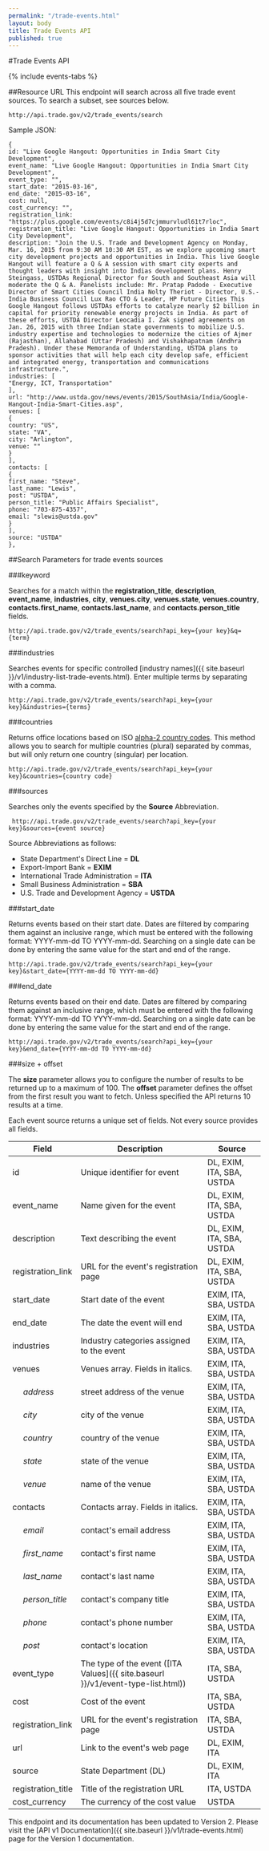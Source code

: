 ```yaml
---
permalink: "/trade-events.html"
layout: body
title: Trade Events API
published: true
---
```


#Trade Events API


{% include events-tabs %}

##Resource URL
This endpoint will search across all five trade event sources.  To search a subset, see sources below.

    http://api.trade.gov/v2/trade_events/search

Sample JSON:

	{
	id: "Live Google Hangout: Opportunities in India Smart City Development",
	event_name: "Live Google Hangout: Opportunities in India Smart City Development",
	event_type: "",
	start_date: "2015-03-16",
	end_date: "2015-03-16",
	cost: null,
	cost_currency: "",
	registration_link: "https://plus.google.com/events/c8i4j5d7cjmmurvludl61t7rloc",
	registration_title: "Live Google Hangout: Opportunities in India Smart City Development",
	description: "Join the U.S. Trade and Development Agency on Monday, Mar. 16, 2015 from 9:30 AM 10:30 AM EST, as we explore upcoming smart city development projects and opportunities in India. This live Google Hangout will feature a Q & A session with smart city experts and thought leaders with insight into Indias development plans. Henry Steingass, USTDAs Regional Director for South and Southeast Asia will moderate the Q & A. Panelists include: Mr. Pratap Padode - Executive Director of Smart Cities Council India Nolty Theriot - Director, U.S.-India Business Council Lux Rao CTO & Leader, HP Future Cities This Google Hangout follows USTDAs efforts to catalyze nearly $2 billion in capital for priority renewable energy projects in India. As part of these efforts, USTDA Director Leocadia I. Zak signed agreements on Jan. 26, 2015 with three Indian state governments to mobilize U.S. industry expertise and technologies to modernize the cities of Ajmer (Rajasthan), Allahabad (Uttar Pradesh) and Vishakhapatnam (Andhra Pradesh). Under these Memoranda of Understanding, USTDA plans to sponsor activities that will help each city develop safe, efficient and integrated energy, transportation and communications infrastructure.",
	industries: [
	"Energy, ICT, Transportation"
	],
	url: "http://www.ustda.gov/news/events/2015/SouthAsia/India/Google-Hangout-India-Smart-Cities.asp",
	venues: [
	{
	country: "US",
	state: "VA",
	city: "Arlington",
	venue: ""
	}
	],
	contacts: [
	{
	first_name: "Steve",
	last_name: "Lewis",
	post: "USTDA",
	person_title: "Public Affairs Specialist",
	phone: "703-875-4357",
	email: "slewis@ustda.gov"
	}
	],
	source: "USTDA"
	},

##Search Parameters for trade events sources

###keyword

Searches for a match within the **registration_title**, **description**, **event_name**, **industries**, **city**, **venues.city**, **venues.state**, **venues.country**, **contacts.first_name**, **contacts.last_name**, and **contacts.person_title** fields.

    http://api.trade.gov/v2/trade_events/search?api_key={your key}&q={term}

<!---    
**_Example_**

[http://api.trade.gov/v2/trade_events/search?q=computer](http://api.trade.gov/v2/trade_events/search?q=computer)
-->

###industries

Searches events for specific controlled [industry names]({{ site.baseurl }}/v1/industry-list-trade-events.html).  Enter multiple terms by separating with a comma.

    http://api.trade.gov/v2/trade_events/search?api_key={your key}&industries={terms}

<!---    
**_Example_**

[http://api.trade.gov/v2/trade_events/search?industries=Chemical,Coal](http://api.trade.gov/v2/trade_events/search?industries=Chemical,Coal)
-->

###countries

Returns office locations based on ISO [alpha-2 country codes](http://www.iso.org/iso/home/standards/country_codes/country_names_and_code_elements.htm).  This method allows you to search for multiple countries (plural) separated by commas, but will only return one country (singular) per location.

    http://api.trade.gov/v2/trade_events/search?api_key={your key}&countries={country code}

<!---    
**_Example_**

[http://api.trade.gov/v2/trade_events/search?countries=MX](http://api.trade.gov/v2/trade_events/search?countries=MX)
-->

###sources

Searches only the events specified by the **Source** Abbreviation.

	 http://api.trade.gov/v2/trade_events/search?api_key={your key}&sources={event source}

<!---
**_Example_**

[http://api.trade.gov/v2/trade_events/search?sources=DL,EXIM](http://api.trade.gov/v2/trade_events/search?sources=DL,EXIM)
-->

Source Abbreviations as follows:

* State Department's Direct Line = **DL**
* Export-Import Bank = **EXIM**
* International Trade Administration = **ITA**
* Small Business Administration = **SBA**
* U.S. Trade and Development Agency = **USTDA**


###start_date

Returns events based on their start date.  Dates are filtered by comparing them against an inclusive range, which must be entered with the following format:  YYYY-mm-dd TO YYYY-mm-dd.  Searching on a single date can be done by entering the same value for the start and end of the range.


    http://api.trade.gov/v2/trade_events/search?api_key={your key}&start_date={YYYY-mm-dd TO YYYY-mm-dd}

<!---
**_Example_**

[http://api.trade.gov/v2/trade_events/search?start_date=2015-03-25 TO 2015-12-31](http://api.trade.gov/v2/trade_events/search?start_date=2015-03-25 TO 2015-12-31)
-->

###end_date

Returns events based on their end date.  Dates are filtered by comparing them against an inclusive range, which must be entered with the following format:  YYYY-mm-dd TO YYYY-mm-dd.  Searching on a single date can be done by entering the same value for the start and end of the range.


    http://api.trade.gov/v2/trade_events/search?api_key={your key}&end_date={YYYY-mm-dd TO YYYY-mm-dd}

<!---
**_Example_**

[http://api.trade.gov/v2/trade_events/search?end_date=2015-03-25 TO 2015-12-31](http://api.trade.gov/v2/trade_events/search?end_date=2015-03-25 TO 2015-12-31)
-->

###size + offset

The **size** parameter allows you to configure the number of results to be returned up to a maximum of 100. The **offset** parameter defines the offset from the first result you want to fetch. Unless specified the API returns 10 results at a time.

<!---
**_Example_**

[http://api.trade.gov/v2/trade_events/search?country=BR&size=1&offset=1](http://api.trade.gov/v2/trade_events/search?country=BR&size=1&offset=1)


### Examples of the Five Event Sources: 

State Department (DL) [http://api.trade.gov/v2/trade_events/search?sources=DL](http://api.trade.gov/v2/trade_events/search?sources=DL)


Export-Import Bank (EXIM) [http://api.trade.gov/v2/trade_events/search?sources=EXIM](http://api.trade.gov/v2/trade_events/search?sources=EXIM)    


International Trade Administration (ITA) [http://api.trade.gov/v2/trade_events/search?sources=ITA](http://api.trade.gov/v2/trade_events/search?sources=ITA)


Small Business Administration (SBA) [http://api.trade.gov/v2/trade_events/search?sources=SBA](http://api.trade.gov/v2/trade_events/search?sources=SBA)


U.S. Trade and Development Agency (USTDA)  [http://api.trade.gov/v2/trade_events/search?sources=SBA](http://api.trade.gov/v2/trade_events/search?sources=SBA)
-->

Each event source returns a unique set of fields.  Not every source provides all fields.

| Field              | Description                             | Source             |
| ------------------ | --------------------------------------- | ------------------ |
| id                 | Unique identifier for event             | DL, EXIM, ITA, SBA, USTDA					|
| event_name         | Name given for the event                | DL, EXIM, ITA, SBA, USTDA 					|
| description        | Text describing the event 			   | DL, EXIM, ITA, SBA, USTDA 					|
| registration_link  | URL for the event's registration page   | DL, EXIM, ITA, SBA, USTDA 					|
| start_date         | Start date of the event 			       | EXIM, ITA, SBA, USTDA 					    |
| end_date           | The date the event will end  		   | EXIM, ITA, SBA, USTDA 					    |
| industries         | Industry categories assigned to the event    | EXIM, ITA, SBA, USTDA						|
| venues             | Venues array. Fields in italics.    | EXIM, ITA, SBA, USTDA						|
| &nbsp;&nbsp;&nbsp;&nbsp; _address_            | street address of the venue     		   | EXIM, ITA, SBA, USTDA 						|
| &nbsp;&nbsp;&nbsp;&nbsp; _city_               | city of the venue                       | EXIM, ITA, SBA, USTDA 						|
| &nbsp;&nbsp;&nbsp;&nbsp; _country_            | country of the venue                    | EXIM, ITA, SBA, USTDA 						|
| &nbsp;&nbsp;&nbsp;&nbsp; _state_              | state of the venue                      | EXIM, ITA, SBA, USTDA 						|
| &nbsp;&nbsp;&nbsp;&nbsp; _venue_              | name of the venue                       | EXIM, ITA, SBA, USTDA 						| 
| contacts           | Contacts array. Fields in italics.              | EXIM, ITA, SBA, USTDA 							|
| &nbsp;&nbsp;&nbsp;&nbsp; _email_              | contact's email address                 | EXIM, ITA, SBA, USTDA 						| 
| &nbsp;&nbsp;&nbsp;&nbsp; _first_name_         | contact's first name                    | EXIM, ITA, SBA, USTDA 						|
| &nbsp;&nbsp;&nbsp;&nbsp; _last_name_          | contact's last name                     | EXIM, ITA, SBA, USTDA 						|
| &nbsp;&nbsp;&nbsp;&nbsp; _person_title_       | contact's company title                 | EXIM, ITA, SBA, USTDA 						|
| &nbsp;&nbsp;&nbsp;&nbsp; _phone_              | contact's phone number                  | EXIM, ITA, SBA, USTDA 						|
| &nbsp;&nbsp;&nbsp;&nbsp; _post_               | contact's location                      | EXIM, ITA, SBA, USTDA 						|
| event_type         | The type of the event ([ITA Values]({{ site.baseurl }}/v1/event-type-list.html)) | ITA, SBA, USTDA 					    |
| cost               | Cost of the event                       | ITA, SBA, USTDA							|
| registration_link  | URL for the event's registration page   | ITA, SBA, USTDA							|
| url        		 | Link to the event's web page 		   | DL, EXIM, ITA 								|
| source        	 | State Department (DL) 			   	   | DL, EXIM, ITA								|
| registration_title | Title of the registration URL           | ITA, USTDA									|
| cost_currency      | The currency of the cost value          | USTDA										|


This endpoint and its documentation has been updated to Version 2. Please visit the [API v1 Documentation]({{ site.baseurl }}/v1/trade-events.html) page for the Version 1 documentation.


